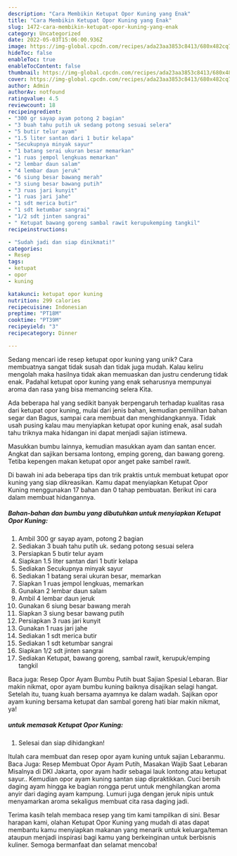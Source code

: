 ```yaml
---
description: "Cara Membikin Ketupat Opor Kuning yang Enak"
title: "Cara Membikin Ketupat Opor Kuning yang Enak"
slug: 1472-cara-membikin-ketupat-opor-kuning-yang-enak
category: Uncategorized
date: 2022-05-03T15:06:00.936Z
image: https://img-global.cpcdn.com/recipes/ada23aa3853c8413/680x482cq70/ketupat-opor-kuning-foto-resep-utama.jpg
hideToc: false
enableToc: true
enableTocContent: false
thumbnail: https://img-global.cpcdn.com/recipes/ada23aa3853c8413/680x482cq70/ketupat-opor-kuning-foto-resep-utama.jpg
cover: https://img-global.cpcdn.com/recipes/ada23aa3853c8413/680x482cq70/ketupat-opor-kuning-foto-resep-utama.jpg
author: Admin
authorAv: notfound
ratingvalue: 4.5
reviewcount: 18
recipeingredient:
- "300 gr sayap ayam potong 2 bagian"
- "3 buah tahu putih uk sedang potong sesuai selera"
- "5 butir telur ayam"
- "1.5 liter santan dari 1 butir kelapa"
- "Secukupnya minyak sayur"
- "1 batang serai ukuran besar memarkan"
- "1 ruas jempol lengkuas memarkan"
- "2 lembar daun salam"
- "4 lembar daun jeruk"
- "6 siung besar bawang merah"
- "3 siung besar bawang putih"
- "3 ruas jari kunyit"
- "1 ruas jari jahe"
- "1 sdt merica butir"
- "1 sdt ketumbar sangrai"
- "1/2 sdt jinten sangrai"
- " Ketupat bawang goreng sambal rawit kerupukemping tangkil"
recipeinstructions:

- "Sudah jadi dan siap dinikmati!"
categories:
- Resep
tags:
- ketupat
- opor
- kuning

katakunci: ketupat opor kuning 
nutrition: 299 calories
recipecuisine: Indonesian
preptime: "PT18M"
cooktime: "PT39M"
recipeyield: "3"
recipecategory: Dinner

---
```





Sedang mencari ide resep ketupat opor kuning yang unik? Cara membuatnya sangat tidak susah dan tidak juga mudah. Kalau keliru mengolah maka hasilnya tidak akan memuaskan dan justru cenderung tidak enak. Padahal ketupat opor kuning yang enak seharusnya mempunyai aroma dan rasa yang bisa memancing selera Kita.





Ada beberapa hal yang sedikit banyak berpengaruh terhadap kualitas rasa dari ketupat opor kuning, mulai dari jenis bahan, kemudian pemilihan bahan segar dan Bagus, sampai cara membuat dan menghidangkannya. Tidak usah pusing kalau mau menyiapkan ketupat opor kuning enak,      asal sudah tahu triknya maka hidangan ini dapat menjadi sajian istimewa.














Masukkan bumbu lainnya, kemudian masukkan ayam dan santan encer. Angkat dan sajikan bersama lontong, emping goreng, dan bawang goreng. Tetiba kepengen makan ketupat opor anget pake sambel rawit.






Di bawah ini ada beberapa tips dan trik praktis untuk membuat ketupat opor kuning yang siap dikreasikan. Kamu dapat menyiapkan Ketupat Opor Kuning menggunakan 17 bahan dan 0 tahap pembuatan. Berikut ini cara dalam membuat hidangannya.

<!--inarticleads1-->

##### Bahan-bahan dan bumbu yang dibutuhkan untuk menyiapkan Ketupat Opor Kuning:

1. Ambil 300 gr sayap ayam, potong 2 bagian
1. Sediakan 3 buah tahu putih uk. sedang potong sesuai selera
1. Persiapkan 5 butir telur ayam
1. Siapkan 1.5 liter santan dari 1 butir kelapa
1. Sediakan Secukupnya minyak sayur
1. Sediakan 1 batang serai ukuran besar, memarkan
1. Siapkan 1 ruas jempol lengkuas, memarkan
1. Gunakan 2 lembar daun salam
1. Ambil 4 lembar daun jeruk
1. Gunakan 6 siung besar bawang merah
1. Siapkan 3 siung besar bawang putih
1. Persiapkan 3 ruas jari kunyit
1. Gunakan 1 ruas jari jahe
1. Sediakan 1 sdt merica butir
1. Sediakan 1 sdt ketumbar sangrai
1. Siapkan 1/2 sdt jinten sangrai
1. Sediakan  Ketupat, bawang goreng, sambal rawit, kerupuk/emping tangkil


Baca juga: Resep Opor Ayam Bumbu Putih buat Sajian Spesial Lebaran. Biar makin nikmat, opor ayam bumbu kuning baiknya disajikan selagi hangat. Setelah itu, tuang kuah bersama ayamnya ke dalam wadah. Sajikan opor ayam kuning bersama ketupat dan sambal goreng hati biar makin nikmat, ya! 

<!--inarticleads2-->

#####  untuk memasak Ketupat Opor Kuning:


1. Selesai dan siap dihidangkan!

Itulah cara membuat dan resep opor ayam kuning untuk sajian Lebaranmu. Baca Juga: Resep Membuat Opor Ayam Putih, Masakan Wajib Saat Lebaran Misalnya di DKI Jakarta, opor ayam hadir sebagai lauk lontong atau ketupat sayur.. Kemudian opor ayam kuning santan siap dipraktikkan. Cuci bersih daging ayam hingga ke bagian rongga perut untuk menghilangkan aroma anyir dari daging ayam kampung. Lumuri juga dengan jeruk nipis untuk menyamarkan aroma sekaligus membuat cita rasa daging jadi. 

Terima kasih telah membaca resep yang tim kami tampilkan di sini. Besar harapan kami, olahan Ketupat Opor Kuning yang mudah di atas dapat membantu kamu menyiapkan makanan yang menarik untuk keluarga/teman ataupun menjadi inspirasi bagi kamu yang berkeinginan untuk berbisnis kuliner. Semoga bermanfaat dan selamat mencoba!
